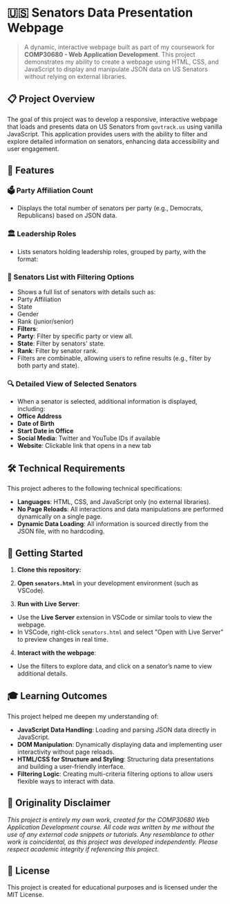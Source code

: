 # 🇺🇸 Senators Data Presentation Webpage

>A dynamic, interactive webpage built as part of my coursework for **COMP30680 - Web Application Development**. This project demonstrates my ability to create a webpage using HTML, CSS, and JavaScript to display and manipulate JSON data on US Senators without relying on external libraries.



## 📋 Project Overview

The goal of this project was to develop a responsive, interactive webpage that loads and presents data on US Senators from `govtrack.us` using vanilla JavaScript. This application provides users with the ability to filter and explore detailed information on senators, enhancing data accessibility and user engagement.


## 🌟 Features

### 🗳️ Party Affiliation Count
- Displays the total number of senators per party (e.g., Democrats, Republicans) based on JSON data.

### 🏛️ Leadership Roles
- Lists senators holding leadership roles, grouped by party, with the format:

### 📜 Senators List with Filtering Options
- Shows a full list of senators with details such as:
- Party Affiliation
- State
- Gender
- Rank (junior/senior)
- **Filters**:
- **Party**: Filter by specific party or view all.
- **State**: Filter by senators' state.
- **Rank**: Filter by senator rank.
- Filters are combinable, allowing users to refine results (e.g., filter by both party and state).

### 🔍 Detailed View of Selected Senators
- When a senator is selected, additional information is displayed, including:
- **Office Address**
- **Date of Birth**
- **Start Date in Office**
- **Social Media**: Twitter and YouTube IDs if available
- **Website**: Clickable link that opens in a new tab


## 🛠️ Technical Requirements

This project adheres to the following technical specifications:

- **Languages**: HTML, CSS, and JavaScript only (no external libraries).
- **No Page Reloads**: All interactions and data manipulations are performed dynamically on a single page.
- **Dynamic Data Loading**: All information is sourced directly from the JSON file, with no hardcoding.


## 🚀 Getting Started

1. **Clone this repository:**
2. **Open `senators.html`** in your development environment (such as VSCode).

3. **Run with Live Server**:
 - Use the **Live Server** extension in VSCode or similar tools to view the webpage.
 - In VSCode, right-click `senators.html` and select "Open with Live Server" to preview changes in real time.

4. **Interact with the webpage**:
 - Use the filters to explore data, and click on a senator’s name to view additional details.


## 🎓 Learning Outcomes

This project helped me deepen my understanding of:

- **JavaScript Data Handling**: Loading and parsing JSON data directly in JavaScript.
- **DOM Manipulation**: Dynamically displaying data and implementing user interactivity without page reloads.
- **HTML/CSS for Structure and Styling**: Structuring data presentations and building a user-friendly interface.
- **Filtering Logic**: Creating multi-criteria filtering options to allow users flexible ways to interact with data.


## 📜 Originality Disclaimer

*This project is entirely my own work, created for the COMP30680 Web Application Development course. All code was written by me without the use of any external code snippets or tutorials. Any resemblance to other work is coincidental, as this project was developed independently. Please respect academic integrity if referencing this project.*


## 📄 License

This project is created for educational purposes and is licensed under the MIT License.
